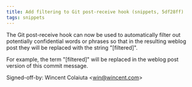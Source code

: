 ```yaml
---
title: Add filtering to Git post-receive hook (snippets, 5df28ff)
tags: snippets
---
```


The Git post-receive hook can now be used to automatically filter out potentially confidential words or phrases so that in the resulting weblog post they will be replaced with the string "\[filtered\]".

For example, the term "\[filtered\]" will be replaced in the weblog post version of this commit message.

Signed-off-by: Wincent Colaiuta &lt;win@wincent.com&gt;
